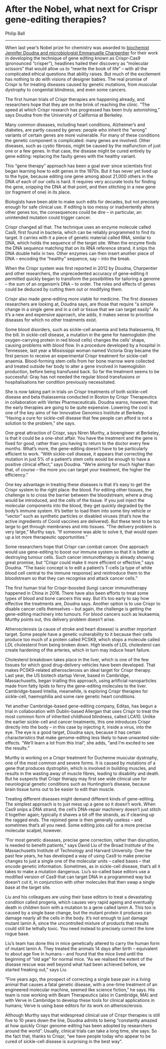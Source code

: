 # After the Nobel, what next for Crispr gene-editing therapies?

Philip Ball

---

When last year’s Nobel prize for chemistry was awarded to [biochemist Jennifer Doudna and microbiologist Emmanuelle Charpentier](https://www.theguardian.com/science/2020/oct/07/scientists-win-nobel-chemistry-prize-for-genetic-scissors) for their work in developing the technique of gene editing known as Crispr-Cas9 (pronounced “crisper”), headlines hailed their discovery as “molecular scissors” that would allow us to “rewrite the book of life” – with all the complicated ethical questions that ability raises. But much of the excitement has nothing to do with visions of designer babies. The real promise of Crispr is for treating diseases caused by genetic mutations, from muscular dystrophy to congenital blindness, and even some cancers.

The first human trials of Crispr therapies are happening already, and researchers hope that they are on the brink of reaching the clinic. “The speed at which Crispr research has progressed has been truly astonishing,” says Doudna from the University of California at Berkeley.

Many common diseases, including heart conditions, Alzheimer’s and diabetes, are partly caused by genes: people who inherit the “wrong” variants of certain genes are more vulnerable. For many of these conditions the genetic component is complicated: many genes are involved. Other diseases, such as cystic fibrosis, might be caused by the malfunction of just one or a few genes. In that case, the disease might be cured entirely by gene editing: replacing the faulty genes with the healthy variant.

This “gene therapy” approach has been a goal ever since scientists first began learning how to edit genes in the 1970s. But it has never yet lived up to the hype, because editing one gene among about 21,000 others in the DNA of each of our cells is hard. It requires very accurate tools for finding the gene, snipping the DNA at that point, and then stitching in a new gene (or fragment of one) in its place.

Biologists have been able to make such edits for decades, but not precisely enough for safe clinical use. If editing is too messy or inadvertently alters other genes too, the consequences could be dire – in particular, an unintended mutation could trigger cancer.

Crispr changed all that. The technique uses an enzyme molecule called Cas9, first found in bacteria, which can be reliably programmed to find its target. It carries with it a piece of genetic material called RNA, similar to DNA, which holds the sequence of the target site. When the enzyme finds the DNA sequence matching that on its RNA reference strand, it snips the DNA double helix in two. Other enzymes can then insert another piece of DNA – encoding the “healthy” sequence, say – into the break.

When the Crispr system was first reported in 2012 by Doudna, Charpentier and other researchers, the unprecedented accuracy of gene-editing it permitted quickly began to transform the possibilities for tailoring a genome – the sum of an organism’s DNA – to order. The roles and effects of genes could be deduced by cutting them out or modifying them.

Crispr also made gene-editing more viable for medicine. The first diseases researchers are looking at, Doudna says, are those that require “a simple change in a single gene and in a cell or tissue that we can target easily”. As it’s a new and expensive approach, she adds, it makes sense to prioritise diseases for which no other treatments exist.

Some blood disorders, such as sickle-cell anaemia and beta thalassemia, fit the bill. In sickle-cell disease, a mutation in the gene for haemoglobin (the oxygen-carrying protein in red blood cells) changes the cells’ shape, causing problems with blood flow. In a procedure developed by a hospital in Tennessee, last year a Mississippi woman named Victoria Gray became the first person to receive an experimental Crispr treatment for sickle-cell anaemia. Blood-forming stem cells from her bone marrow were collected and treated outside her body to alter a gene involved in haemoglobin production, before being transfused back. So far the treatment seems to be successful: Gray has not needed the regular blood transfusions or hospitalisations her condition previously necessitated.

She is now taking part in trials on Crispr treatments of both sickle-cell disease and beta thalassemia conducted in Boston by Crispr Therapeutics in collaboration with Vertex Pharmaceuticals. Doudna warns, however, that the early therapies are going to be quite expensive. Lowering the cost is one of the key aims of her Innovative Genomics Institute at Berkeley. “Having a cure for sickle-cell disease that few people can afford is not a solution to the problem,” she says.

One great attraction of Crispr, says Niren Murthy, a bioengineer at Berkeley, is that it could be a one-shot affair. You have the treatment and the gene is fixed for good, rather than you having to return to the doctor every few months. What’s more, the gene-editing doesn’t have to be particularly efficient to work. “With sickle-cell disease, it appears that correcting the mutation in just 5% of a patient’s stem cells would be enough to have a positive clinical effect,” says Doudna. “We’re aiming for much higher than that, of course – the more you can target your treatment, the higher the efficiency.”

One key advantage in treating these diseases is that it’s easy to get the Crispr system to the right place: the blood. For editing other tissues, the challenge is to cross the barrier between the bloodstream, where a drug would be introduced, and the cells of the tissue. If you just inject the molecular components into the blood, they get quickly degraded by the body’s immune system. It’s better to load them into some tiny vehicle or “vector” such as synthetic particles or disabled viruses (that’s how the active ingredients of Covid vaccines are delivered). But these tend to be too large to get through membranes and into tissues. “The delivery problem is very large,” Murthy says. “If someone was able to solve it, that would open up a lot more therapeutic opportunities.”

Some researchers hope that Crispr can combat cancer. One approach would use gene-editing to boost our immune system so that it is better at destroying tumour cells. Such cancer immunotherapy is already showing great promise, but “Crispr could make it more efficient or effective,” says Doudna. “The basic concept is to edit a patient’s T-cells [a type of white blood cell central to the immune response] and reintroduce them to the bloodstream so that they can recognise and attack cancer cells.”

The first human trial for Crispr-boosted (lung) cancer immunotherapy happened in China in 2016. There have also been efforts to treat some types of blood and bone cancers this way. But it’s too early to say how effective the treatments are, Doudna says. Another option is to use Crispr to disable cancer cells themselves – but again, the challenge is getting the gene-editing machinery into tumours. For blood cancers such as leukaemia, Murthy points out, this delivery problem doesn’t arise.

Atherosclerosis (a cause of stroke and heart disease) is another important target. Some people have a genetic vulnerability to it because their cells produce too much of a protein called PCSK9, which stops a molecule called LDL cholesterol from being broken down. High levels of LDL cholesterol can create hardening of the arteries, which in turn may induce heart failure.

Cholesterol breakdown takes place in the liver, which is one of the few tissues for which good drug-delivery vehicles have been developed. That makes PCSK9-related atherosclerosis an ideal target for Crispr therapy. Last year, the US biotech startup Verve, based in Cambridge, Massachusetts, began trialling this approach, using artificial nanoparticles made from fatty lipids to ferry the gene-editing molecules to the liver. Cambridge-based Intellia, meanwhile, is exploring Crispr therapies for sickle-cell, haemophilia and some rare genetic heart conditions.

Yet another Cambridge-based gene-editing company, Editas, has begun a trial in collaboration with Dublin-based Allergan that uses Crispr to treat the most common form of inherited childhood blindness, called LCA10. Unlike the earlier sickle-cell and cancer treatments, this one introduces Crispr directly into the body – in this case by injecting it, inside a virus, into the eye. The eye is a good target, Doudna says, because it has certain characteristics that make genome-editing less likely to have unwanted side-effects. “We’ll learn a lot from this trial”, she adds, “and I’m excited to see the results.”

Murthy is working on a Crispr treatment for Duchenne muscular dystrophy, one of the most common and severe forms. It is caused by mutations of a gene that produces dystrophin, which is involved in building muscles, and results in the wasting away of muscle fibres, leading to disability and death. But he suspects that Crispr therapy may first see wide clinical use for neurological genetic conditions such as Huntington’s disease, because brain tissue turns out to be easier to edit than muscle.

Treating different diseases might demand different kinds of gene-editing. The simplest approach is to just mess up a gene so it doesn’t work. When Cas9 snips a DNA strand, the cell’s DNA-repair machinery doesn’t just stitch it together again; typically it shaves a bit off the strands, as if cleaning up the ragged ends. The rejoined gene is then generally useless – and sometimes that’s all you need. Some editing jobs call for a more precise molecular scalpel, however.

“For most genetic diseases, precise gene correction, rather than disruption, is needed to benefit patients,” says David Liu of the Broad Institute of the Massachusetts Institute of Technology and Harvard University. Over the past few years, he has developed a way of using Cas9 to make precise changes to just a single one of the molecular units – called bases – that encode genetic information. Sometimes, as in sickle-cell disease, that’s all it takes to make a mutation dangerous. Liu’s so-called base editors use a modified version of Cas9 that can target DNA in a programmed way but doesn’t cut it, in conjunction with other molecules that then swap a single base at the target site.

Liu and his colleagues are using their base editors to treat a devastating condition called progeria, which causes very rapid ageing and eventually death in children born with a mutation to a gene called lamin A. This too is caused by a single base change, but the mutant protein it produces can damage nearly all the cells in the body. It’s not enough to just damage mutant lamin A, since the uncontrolled mixture of products that results could still be lethally toxic. You need instead to precisely correct the lone rogue base.

Liu’s team has done this in mice genetically altered to carry the human form of mutant lamin A. They treated the animals 14 days after birth – equivalent to about age five in humans – and found that the mice lived until the beginning of “old age” for normal mice. “As we realised the extent of the disease rescue was well beyond what had been achieved before, we started freaking out,” says Liu.

“Five years ago, the prospect of correcting a single base pair in a living animal that causes a fatal genetic disease, with a one-time treatment of an engineered molecular machine, seemed like science fiction,” he says. His team is now working with Beam Therapeutics (also in Cambridge, MA) and with Verve in Cambridge to develop these tools for clinical applications in humans; Verve is using base editors for its work on atherosclerosis.

Although Murthy says that widespread clinical use of Crispr therapies is still five to 10 years down the line, Doudna admits to being “constantly amazed at how quickly Crispr genome-editing has been adopted by researchers around the world”. Usually, clinical trials can take a long time, she says. So the fact that, thanks to Crispr, “we have people today who appear to be cured of sickle-cell disease is surprising in the best way”.

## 